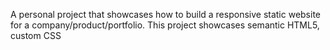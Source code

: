 A personal project that showcases how to build a responsive static website for a company/product/portfolio. This project showcases semantic HTML5, custom CSS
